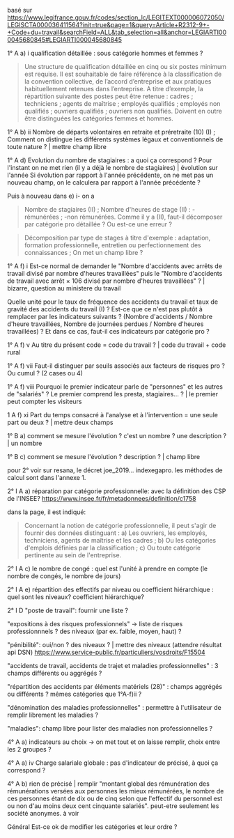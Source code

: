 basé sur https://www.legifrance.gouv.fr/codes/section_lc/LEGITEXT000006072050/LEGISCTA000036411564?init=true&page=1&query=Article+R2312-9+-+Code+du+travail&searchField=ALL&tab_selection=all&anchor=LEGIARTI000045680845#LEGIARTI000045680845


1°  A   a)  i qualification détaillée : sous catégorie hommes et femmes ?
> Une structure de qualification détaillée en cinq ou six postes minimum est requise. Il est souhaitable de faire référence à la classification de la convention collective, de l’accord d’entreprise et aux pratiques habituellement retenues dans l’entreprise.
> A titre d’exemple, la répartition suivante des postes peut être retenue : cadres ; techniciens ; agents de maîtrise ; employés qualifiés ; employés non qualifiés ; ouvriers qualifiés ; ouvriers non qualifiés. Doivent en outre être distinguées les catégories femmes et hommes.


1°  A   b)   ii   Nombre de départs volontaires en retraite et préretraite (10) (I) ; Comment on distingue les différents systèmes légaux et conventionnels de toute nature ? | mettre champ libre

1°  A   d)  Evolution du nombre de stagiaires : a quoi ça correspond ? Pour l'instant on ne met rien (il y a déjà le nombre de stagiaires)   | évolution sur l'année
Si évolution par rapport à l'année précédente, on ne met pas un nouveau champ, on le calculera par rapport à l'année précédente ?

Puis à nouveau dans e) i- on a
> Nombre de stagiaires (II) ;
> Nombre d'heures de stage (II) :
> -rémunérées ;
> -non rémunérées.
Comme il y a (II), faut-il décomposer par catégorie pro détaillée ? Ou est-ce une erreur ?

> Décomposition par type de stages à titre d'exemple : adaptation, formation professionnelle, entretien ou perfectionnement des connaissances ;
On met un champ libre ?


1°  A   f)  i   Est-ce normal de demander le "Nombre d'accidents avec arrêts de travail divisé par nombre d'heures travaillées" puis le "Nombre d'accidents de travail avec arrêt × 106 divisé par nombre d'heures travaillées" ? | bizarre, question au ministere du travail

Quelle unité pour le taux de fréquence des accidents du travail et taux de gravité des accidents du travail (I) ? Est-ce que ce n'est pas plutôt à remplacer par les indicateurs suivants ? (Nombre d'accidents / Nombre d'heure travaillées, Nombre de journées perdues / Nombre d'heures travaillées) ? Et dans ce cas, faut-il ces indicateurs par catégorie pro ?


1°  A   f)  v   Au titre du présent code = code du travail ? | code du travail + code rural

1°  A   f)  vii Faut-il distinguer par seuils associés aux facteurs de risques pro ? Ou cumul ? (2 cases ou 4)

1°  A   f)  viii Pourquoi le premier indicateur parle de "personnes" et les autres de "salariés" ? Le premier comprend les presta, stagiaires... ? | le premier peut compter les visiteurs

1   A   f)  xi Part du temps consacré à l'analyse et à l'intervention = une seule part ou deux ? | mettre deux champs

1°  B   a)  comment se mesure l'évolution ? c'est un nombre ? une description ? | un nombre

1°  B   c)  comment se mesure l'évolution ? description ? | champ libre

pour 2° voir sur resana, le décret joe_2019... indexegapro. les méthodes de calcul sont dans l'annexe 1.

2°  I   A   a)  réparation par catégorie professionnelle: avec la définition des CSP de l'INSEE?
                https://www.insee.fr/fr/metadonnees/definition/c1758

dans la page, il est indiqué:
> Concernant la notion de catégorie professionnelle, il peut s'agir de fournir des données distinguant :
> a) Les ouvriers, les employés, techniciens, agents de maîtrise et les cadres ;
> b) Ou les catégories d'emplois définies par la classification ;
> c) Ou toute catégorie pertinente au sein de l'entreprise.

2°  I   A   c) le nombre de congé : quel est l'unité à prendre en compte (le nombre de congés, le nombre de jours)

2°  I   A   e) répartition des effectifs  par niveau ou coefficient hiérarchique : quel sont les niveaux? coefficient hiérarchique?

2°  I   D   "poste de travail": fournir une liste ?

"expositions à des risques professionnels" -> liste de risques professionnnels ? des niveaux (par ex. faible, moyen, haut) ?

"pénibilité": oui/non ? des niveaux ?  | mettre des niveaux (attendre résultat api DSN)  https://www.service-public.fr/particuliers/vosdroits/F15504

"accidents de travail, accidents de trajet et maladies professionnelles" : 3 champs différents ou aggrégés ?

"répartition des accidents par éléments matériels (28)" : champs aggrégés ou différents ? mêmes catégories que 1°A-f)ii ?

"dénomination des maladies professionnelles" : permettre à l'utilisateur de remplir librement les maladies ?

"maladies": champ libre pour lister des maladies non professionnelles ?

4°  A a)  indicateurs au choix -> on met tout et on laisse remplir, choix entre les 2 groupes ?

4°  A a)  iv Charge salariale globale : pas d'indicateur de précisé, à quoi ça correspond ?

4°  A b) rien de précisé | remplir "montant global des rémunération des rémunérations versées aux personnes les mieux rémunérées, le nombre de ces personnes étant de dix ou de cinq selon que l'effectif du personnel est ou non d'au moins deux cent cinquante salariés". peut-etre seulement les société anonymes. à voir

Général
Est-ce ok de modifier les catégories et leur ordre ?
